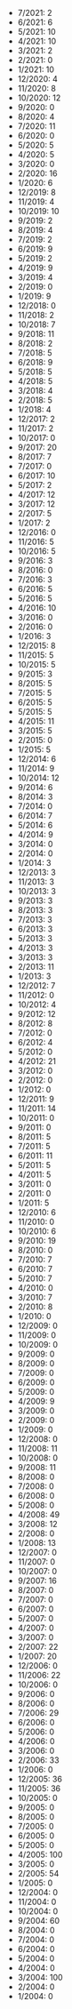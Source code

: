 *  7/2021: 2
*  6/2021: 6
*  5/2021: 10
*  4/2021: 10
*  3/2021: 2
*  2/2021: 0
*  1/2021: 10
*  12/2020: 4
*  11/2020: 8
*  10/2020: 12
*  9/2020: 0
*  8/2020: 4
*  7/2020: 11
*  6/2020: 0
*  5/2020: 5
*  4/2020: 5
*  3/2020: 0
*  2/2020: 16
*  1/2020: 6
*  12/2019: 8
*  11/2019: 4
*  10/2019: 10
*  9/2019: 2
*  8/2019: 4
*  7/2019: 2
*  6/2019: 9
*  5/2019: 2
*  4/2019: 9
*  3/2019: 4
*  2/2019: 0
*  1/2019: 9
*  12/2018: 0
*  11/2018: 2
*  10/2018: 7
*  9/2018: 11
*  8/2018: 2
*  7/2018: 5
*  6/2018: 9
*  5/2018: 5
*  4/2018: 5
*  3/2018: 4
*  2/2018: 5
*  1/2018: 4
*  12/2017: 2
*  11/2017: 2
*  10/2017: 0
*  9/2017: 20
*  8/2017: 7
*  7/2017: 0
*  6/2017: 10
*  5/2017: 2
*  4/2017: 12
*  3/2017: 12
*  2/2017: 5
*  1/2017: 2
*  12/2016: 0
*  11/2016: 5
*  10/2016: 5
*  9/2016: 3
*  8/2016: 0
*  7/2016: 3
*  6/2016: 5
*  5/2016: 5
*  4/2016: 10
*  3/2016: 0
*  2/2016: 0
*  1/2016: 3
*  12/2015: 8
*  11/2015: 5
*  10/2015: 5
*  9/2015: 3
*  8/2015: 5
*  7/2015: 5
*  6/2015: 5
*  5/2015: 5
*  4/2015: 11
*  3/2015: 5
*  2/2015: 0
*  1/2015: 5
*  12/2014: 6
*  11/2014: 9
*  10/2014: 12
*  9/2014: 6
*  8/2014: 3
*  7/2014: 0
*  6/2014: 7
*  5/2014: 6
*  4/2014: 9
*  3/2014: 0
*  2/2014: 0
*  1/2014: 3
*  12/2013: 3
*  11/2013: 3
*  10/2013: 3
*  9/2013: 3
*  8/2013: 3
*  7/2013: 3
*  6/2013: 3
*  5/2013: 3
*  4/2013: 3
*  3/2013: 3
*  2/2013: 11
*  1/2013: 3
*  12/2012: 7
*  11/2012: 0
*  10/2012: 4
*  9/2012: 12
*  8/2012: 8
*  7/2012: 0
*  6/2012: 4
*  5/2012: 0
*  4/2012: 21
*  3/2012: 0
*  2/2012: 0
*  1/2012: 0
*  12/2011: 9
*  11/2011: 14
*  10/2011: 0
*  9/2011: 0
*  8/2011: 5
*  7/2011: 5
*  6/2011: 11
*  5/2011: 5
*  4/2011: 5
*  3/2011: 0
*  2/2011: 0
*  1/2011: 5
*  12/2010: 6
*  11/2010: 0
*  10/2010: 6
*  9/2010: 19
*  8/2010: 0
*  7/2010: 7
*  6/2010: 7
*  5/2010: 7
*  4/2010: 0
*  3/2010: 7
*  2/2010: 8
*  1/2010: 0
*  12/2009: 0
*  11/2009: 0
*  10/2009: 0
*  9/2009: 0
*  8/2009: 0
*  7/2009: 0
*  6/2009: 0
*  5/2009: 0
*  4/2009: 9
*  3/2009: 0
*  2/2009: 0
*  1/2009: 0
*  12/2008: 0
*  11/2008: 11
*  10/2008: 0
*  9/2008: 11
*  8/2008: 0
*  7/2008: 0
*  6/2008: 0
*  5/2008: 0
*  4/2008: 49
*  3/2008: 12
*  2/2008: 0
*  1/2008: 13
*  12/2007: 0
*  11/2007: 0
*  10/2007: 0
*  9/2007: 16
*  8/2007: 0
*  7/2007: 0
*  6/2007: 0
*  5/2007: 0
*  4/2007: 0
*  3/2007: 0
*  2/2007: 22
*  1/2007: 20
*  12/2006: 0
*  11/2006: 22
*  10/2006: 0
*  9/2006: 0
*  8/2006: 0
*  7/2006: 29
*  6/2006: 0
*  5/2006: 0
*  4/2006: 0
*  3/2006: 0
*  2/2006: 33
*  1/2006: 0
*  12/2005: 36
*  11/2005: 36
*  10/2005: 0
*  9/2005: 0
*  8/2005: 0
*  7/2005: 0
*  6/2005: 0
*  5/2005: 0
*  4/2005: 100
*  3/2005: 0
*  2/2005: 54
*  1/2005: 0
*  12/2004: 0
*  11/2004: 0
*  10/2004: 0
*  9/2004: 60
*  8/2004: 0
*  7/2004: 0
*  6/2004: 0
*  5/2004: 0
*  4/2004: 0
*  3/2004: 100
*  2/2004: 0
*  1/2004: 0
